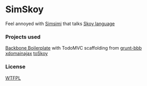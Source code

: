 SimSkoy
=======

Feel annoyed with [Simsimi](http://simsimi.com) that talks [Skoy language](http://github.com/narze/toskoy)

### Projects used

[Backbone Boilerplate](https://github.com/tbranyen/backbone-boilerplate) with TodoMVC scaffolding from [grunt-bbb](https://github.com/backbone-boilerplate/grunt-bbb)
[xdomainajax](https://github.com/padolsey/jQuery-Plugins/tree/master/cross-domain-ajax/)
[toSkoy](https://github.com/narze/toskoy)

### License

[WTFPL](http://sam.zoy.org/wtfpl/)